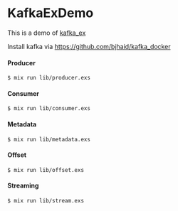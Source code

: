 KafkaExDemo
===========

This is a demo of [kafka_ex](https://github.com/jacklund/kafka_ex)

Install kafka via https://github.com/bjhaid/kafka_docker

#### Producer
`$ mix run lib/producer.exs`

#### Consumer
`$ mix run lib/consumer.exs`

#### Metadata
`$ mix run lib/metadata.exs`

#### Offset
`$ mix run lib/offset.exs`

#### Streaming
`$ mix run lib/stream.exs`
